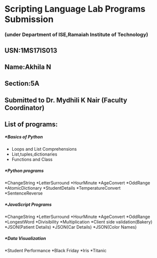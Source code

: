 # Scripting Language Lab Programs Submission

### (under Department of ISE,Ramaiah Institute of Technology)

## USN:1MS17IS013

## Name:Akhila N

## Section:5A

## Submitted to Dr. Mydhili K Nair (Faculty Coordinator)

 
## List of programs:

##### *Basics of Python
  * Loops and List Comprehensions
  * List,tuples,dictionaries
  * Functions and Class
  
##### *Python programs
  *ChangeString
  *LetterSurround
  *HourMinute
  *AgeConvert
  *OddRange
  *AtomicDictionary
  *StudentDetails
  *TemperatureConvert
  *SentenceReverse
  
##### *JavaScript Programs
  *ChangeString
  *LetterSurround
  *HourMinute
  *AgeConvert
  *OddRange
  *LongestWord
  *Divisibility
  *Multiplication
  *Client side validation(Bakery)
  *JSON(Patient Details)
  *JSON(Car Details)
  *JSON(Color Names)
  
##### *Data Visualization
  *Student Performance
  *Black Friday
  *Iris
  *Titanic
